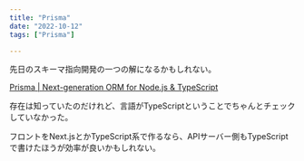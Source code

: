 ```yaml
---
title: "Prisma"
date: "2022-10-12"
tags: ["Prisma"]

---
```


先日のスキーマ指向開発の一つの解になるかもしれない。

[Prisma | Next-generation ORM for Node.js & TypeScript](https://www.prisma.io/)

存在は知っていたのだけれど、言語がTypeScriptということでちゃんとチェックしていなかった。

フロントをNext.jsとかTypeScript系で作るなら、APIサーバー側もTypeScriptで書けたほうが効率が良いかもしれない。
